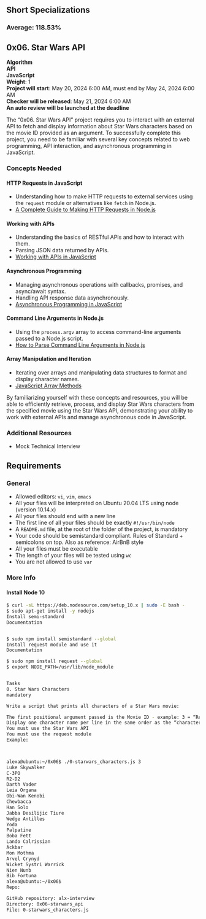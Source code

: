 ## Short Specializations
### Average: 118.53%

## 0x06. Star Wars API

**Algorithm**  
**API**  
**JavaScript**  
**Weight**: 1  
**Project will start**: May 20, 2024 6:00 AM, must end by May 24, 2024 6:00 AM  
**Checker will be released**: May 21, 2024 6:00 AM  
**An auto review will be launched at the deadline**

The “0x06. Star Wars API” project requires you to interact with an external API to fetch and display information about Star Wars characters based on the movie ID provided as an argument. To successfully complete this project, you need to be familiar with several key concepts related to web programming, API interaction, and asynchronous programming in JavaScript.

### Concepts Needed

#### HTTP Requests in JavaScript
- Understanding how to make HTTP requests to external services using the `request` module or alternatives like `fetch` in Node.js.
- [A Complete Guide to Making HTTP Requests in Node.js](#)

#### Working with APIs
- Understanding the basics of RESTful APIs and how to interact with them.
- Parsing JSON data returned by APIs.
- [Working with APIs in JavaScript](#)

#### Asynchronous Programming
- Managing asynchronous operations with callbacks, promises, and async/await syntax.
- Handling API response data asynchronously.
- [Asynchronous Programming in JavaScript](#)

#### Command Line Arguments in Node.js
- Using the `process.argv` array to access command-line arguments passed to a Node.js script.
- [How to Parse Command Line Arguments in Node.js](#)

#### Array Manipulation and Iteration
- Iterating over arrays and manipulating data structures to format and display character names.
- [JavaScript Array Methods](#)

By familiarizing yourself with these concepts and resources, you will be able to efficiently retrieve, process, and display Star Wars characters from the specified movie using the Star Wars API, demonstrating your ability to work with external APIs and manage asynchronous code in JavaScript.

### Additional Resources
- Mock Technical Interview

## Requirements

### General
- Allowed editors: `vi`, `vim`, `emacs`
- All your files will be interpreted on Ubuntu 20.04 LTS using node (version 10.14.x)
- All your files should end with a new line
- The first line of all your files should be exactly `#!/usr/bin/node`
- A `README.md` file, at the root of the folder of the project, is mandatory
- Your code should be semistandard compliant. Rules of Standard + semicolons on top. Also as reference: AirBnB style
- All your files must be executable
- The length of your files will be tested using `wc`
- You are not allowed to use `var`

### More Info

#### Install Node 10
```sh
$ curl -sL https://deb.nodesource.com/setup_10.x | sudo -E bash -
$ sudo apt-get install -y nodejs
Install semi-standard
Documentation


$ sudo npm install semistandard --global
Install request module and use it
Documentation

$ sudo npm install request --global
$ export NODE_PATH=/usr/lib/node_module


Tasks
0. Star Wars Characters
mandatory

Write a script that prints all characters of a Star Wars movie:

The first positional argument passed is the Movie ID - example: 3 = “Return of the Jedi”
Display one character name per line in the same order as the “characters” list in the /films/ endpoint
You must use the Star Wars API
You must use the request module
Example:



alexa@ubuntu:~/0x06$ ./0-starwars_characters.js 3
Luke Skywalker
C-3PO
R2-D2
Darth Vader
Leia Organa
Obi-Wan Kenobi
Chewbacca
Han Solo
Jabba Desilijic Tiure
Wedge Antilles
Yoda
Palpatine
Boba Fett
Lando Calrissian
Ackbar
Mon Mothma
Arvel Crynyd
Wicket Systri Warrick
Nien Nunb
Bib Fortuna
alexa@ubuntu:~/0x06$
Repo:

GitHub repository: alx-interview
Directory: 0x06-starwars_api
File: 0-starwars_characters.js
